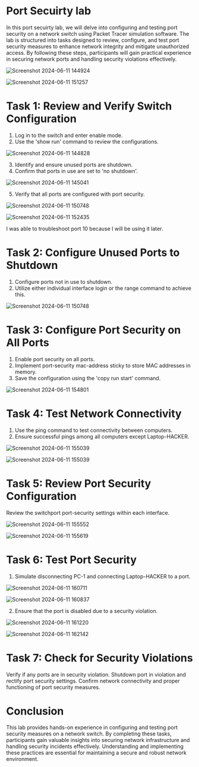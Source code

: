 <h1> Port Secuirty lab </h1>
In this port secuirty lab, we will delve into configuring and testing port security on a network switch using Packet Tracer simulation software. The lab is structured into tasks designed to review, configure, and test port security measures to enhance network integrity and mitigate unauthorized access. By following these steps, participants will gain practical experience in securing network ports and handling security violations effectively.

![Screenshot 2024-06-11 144924](https://github.com/mmedinabet/Port-Secuirty-Lab-/assets/142737434/8df16143-313a-49fb-938e-bbec2e3a09db)


![Screenshot 2024-06-11 151257](https://github.com/mmedinabet/Port-Secuirty-Lab-/assets/142737434/2aa3a907-66f0-440e-8265-e5c1f70c6c8f)

<h1> Task 1: Review and Verify Switch Configuration</h1>

1. Log in to the switch and enter enable mode.
2. Use the 'show run' command to review the configurations.
   
![Screenshot 2024-06-11 144828](https://github.com/mmedinabet/Port-Secuirty-Lab-/assets/142737434/f4b6e670-54bb-4ce1-89d5-3c3ef8562997)

3. Identify and ensure unused ports are shutdown.
4. Confirm that ports in use are set to 'no shutdown'.

![Screenshot 2024-06-11 145041](https://github.com/mmedinabet/Port-Secuirty-Lab-/assets/142737434/defb7c92-30b5-4c29-94fa-5b29effca5a6)

5. Verify that all ports are configured with port security.

![Screenshot 2024-06-11 150748](https://github.com/mmedinabet/Port-Secuirty-Lab-/assets/142737434/7884027e-b67e-4992-9f6b-9dfb7557ab82)


![Screenshot 2024-06-11 152435](https://github.com/mmedinabet/Port-Secuirty-Lab-/assets/142737434/be74db0b-f83a-4f26-ae67-a0ef88cd65b7)

I was able to troubleshoot port 10 because I will be using it later. 

<h1> Task 2: Configure Unused Ports to Shutdown</h1>

1. Configure ports not in use to shutdown.
2. Utilize either individual interface login or the range command to achieve this.
   
![Screenshot 2024-06-11 150748](https://github.com/mmedinabet/Port-Secuirty-Lab-/assets/142737434/7884027e-b67e-4992-9f6b-9dfb7557ab82)

<h1> Task 3: Configure Port Security on All Ports </h1>

1. Enable port security on all ports.
2. Implement port-security mac-address sticky to store MAC addresses in memory.
3. Save the configuration using the 'copy run start' command.

![Screenshot 2024-06-11 154801](https://github.com/mmedinabet/Port-Secuirty-Lab-/assets/142737434/0ba83805-8bed-4705-8955-bd658ecc2407)

<h1> Task 4: Test Network Connectivity </h1>

1. Use the ping command to test connectivity between computers.
2. Ensure successful pings among all computers except Laptop-HACKER.

![Screenshot 2024-06-11 155039](https://github.com/mmedinabet/Port-Secuirty-Lab-/assets/142737434/548babc8-29d0-4861-966a-140afb28dcbe)

![Screenshot 2024-06-11 155039](https://github.com/mmedinabet/Port-Secuirty-Lab-/assets/142737434/59224a31-8fb0-4fb3-b901-c1481d67e056)


<h1> Task 5: Review Port Security Configuration </h1>

Review the switchport port-security settings within each interface.

![Screenshot 2024-06-11 155552](https://github.com/mmedinabet/Port-Secuirty-Lab-/assets/142737434/8f486e47-b47e-4d27-a7c7-f55169ac44e1)

![Screenshot 2024-06-11 155619](https://github.com/mmedinabet/Port-Secuirty-Lab-/assets/142737434/82da5699-fb4b-438c-a497-633ebc503c5c)


<h1> Task 6: Test Port Security </h1>

1. Simulate disconnecting PC-1 and connecting Laptop-HACKER to a port.

![Screenshot 2024-06-11 160711](https://github.com/mmedinabet/Port-Secuirty-Lab-/assets/142737434/cf19c7c2-653e-4774-82f6-a523b5a43e70)

![Screenshot 2024-06-11 160837](https://github.com/mmedinabet/Port-Secuirty-Lab-/assets/142737434/55a94e56-d128-4678-a36a-ee9b28f4c0a0)

2. Ensure that the port is disabled due to a security violation.
   
![Screenshot 2024-06-11 161220](https://github.com/mmedinabet/Port-Secuirty-Lab-/assets/142737434/e4a16865-de95-4c2d-b628-581f6f95ff59)

![Screenshot 2024-06-11 162142](https://github.com/mmedinabet/Port-Secuirty-Lab-/assets/142737434/99c4a132-92c6-429b-b264-90cfd5b62bd6)


<h1> Task 7: Check for Security Violations </h1>

Verify if any ports are in security violation.
Shutdown port in violation and rectify port security settings.
Confirm network connectivity and proper functioning of port security measures.

<h1> Conclusion </h1>

This lab provides hands-on experience in configuring and testing port security measures on a network switch. By completing these tasks, participants gain valuable insights into securing network infrastructure and handling security incidents effectively. Understanding and implementing these practices are essential for maintaining a secure and robust network environment.
